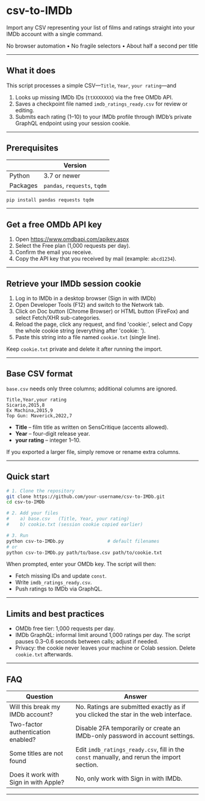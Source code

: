 # csv-to-IMDb

Import any CSV representing your list of films and ratings straight into your IMDb account with a single command.

No browser automation • No fragile selectors • About half a second per title

---

## What it does

This script processes a simple CSV—`Title`, `Year`, `your rating`—and

1. Looks up missing IMDb IDs (`ttXXXXXXX`) via the free OMDb API.
2. Saves a checkpoint file named `imdb_ratings_ready.csv` for review or editing.
3. Submits each rating (1–10) to your IMDb profile through IMDb’s private GraphQL endpoint using your session cookie.



---

## Prerequisites

|       | Version |
|-------|---------|
| Python| 3.7 or newer |
| Packages | `pandas`, `requests`, `tqdm` |

```bash
pip install pandas requests tqdm
```

---

## Get a free OMDb API key

1. Open <https://www.omdbapi.com/apikey.aspx>
2. Select the Free plan (1,000 requests per day).
3. Confirm the email you receive.
4. Copy the API key that you received by mail (example: `abcd1234`).

---

## Retrieve your IMDb session cookie

1. Log in to IMDb in a desktop browser (Sign in with IMDb)
2. Open Developer Tools (F12) and switch to the Network tab.
3. Click on Doc button (Chrome Browser) or HTML button (FireFox) and select Fetch/XHR sub-categories.
4. Reload the page, click any request, and find 'cookie:', select and Copy the whole cookie string (everything after 'cookie: ').
5. Paste this string into a file named `cookie.txt` (single line).

Keep `cookie.txt` private and delete it after running the import.

---

## Base CSV format

`base.csv` needs only three columns; additional columns are ignored.

```csv
Title,Year,your rating
Sicario,2015,8
Ex Machina,2015,9
Top Gun: Maverick,2022,7
```

* **Title** – film title as written on SensCritique (accents allowed).
* **Year** – four-digit release year.
* **your rating** – integer 1–10.

If you exported a larger file, simply remove or rename extra columns.

---

## Quick start

```bash
# 1. Clone the repository
git clone https://github.com/your-username/csv-to-IMDb.git
cd csv-to-IMDb

# 2. Add your files
#    a) base.csv   (Title, Year, your rating)
#    b) cookie.txt (session cookie copied earlier)

# 3. Run
python csv-to-IMDb.py                # default filenames
# or
python csv-to-IMDb.py path/to/base.csv path/to/cookie.txt
```

When prompted, enter your OMDb key. The script will then:

* Fetch missing IDs and update `const`.
* Write `imdb_ratings_ready.csv`.
* Push ratings to IMDb via GraphQL.

---

## Limits and best practices

* OMDb free tier: 1,000 requests per day.
* IMDb GraphQL: informal limit around 1,000 ratings per day. The script pauses 0.3–0.6 seconds between calls; adjust if needed.
* Privacy: the cookie never leaves your machine or Colab session. Delete `cookie.txt` afterwards.

---

## FAQ

| Question | Answer |
|----------|--------|
| Will this break my IMDb account? | No. Ratings are submitted exactly as if you clicked the star in the web interface. |
| Two-factor authentication enabled? | Disable 2FA temporarily or create an IMDb-only password in account settings. |
| Some titles are not found | Edit `imdb_ratings_ready.csv`, fill in the `const` manually, and rerun the import section. |
| Does it work with Sign in with Apple? | No, only work with Sign in with IMDb. |

---



